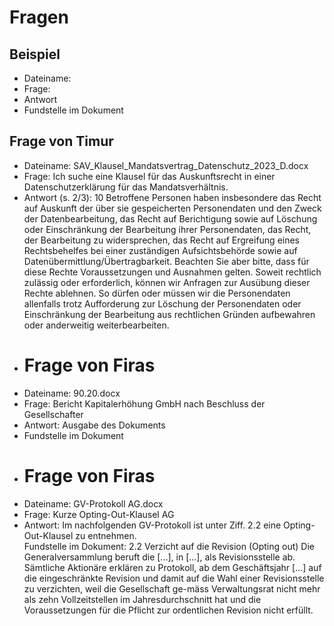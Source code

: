 # Fragen

## Beispiel

- Dateiname:
- Frage:
- Antwort
- Fundstelle im Dokument

## Frage von Timur
- Dateiname: SAV_Klausel_Mandatsvertrag_Datenschutz_2023_D.docx
- Frage: Ich suche eine Klausel für das Auskunftsrecht in einer Datenschutzerklärung für das Mandatsverhältnis.
- Antwort (s. 2/3): 10	Betroffene Personen haben insbesondere das Recht auf Auskunft der über sie gespeicherten Personendaten und den Zweck der Datenbearbeitung, das Recht auf Berichtigung sowie auf Löschung oder Einschränkung der Bearbeitung ihrer Personendaten, das Recht, der Bearbeitung zu widersprechen, das Recht auf Ergreifung eines Rechtsbehelfes bei einer zuständigen Aufsichtsbehörde sowie auf Datenübermittlung/Übertragbarkeit. Beachten Sie aber bitte, dass für diese Rechte Voraussetzungen und Ausnahmen gelten. Soweit rechtlich zulässig oder erforderlich, können wir Anfragen zur Ausübung dieser Rechte ablehnen. So dürfen oder müssen wir die Personendaten allenfalls trotz Aufforderung zur Löschung der Personendaten oder Einschränkung der Bearbeitung aus rechtlichen Gründen aufbewahren oder anderweitig weiterbearbeiten.
- # Frage von Firas
- Dateiname: 90.20.docx
- Frage: Bericht Kapitalerhöhung GmbH nach Beschluss der Gesellschafter
- Antwort: Ausgabe des Dokuments
- Fundstelle im Dokument
- # Frage von Firas
- Dateiname: GV-Protokoll AG.docx
- Frage: Kurze Opting-Out-Klausel AG
- Antwort: Im nachfolgenden GV-Protokoll ist unter Ziff. 2.2 eine Opting-Out-Klausel zu entnehmen.  
Fundstelle im Dokument: 2.2 Verzicht auf die Revision (Opting out) Die Generalversammlung beruft die [...], in [...], als Revisionsstelle ab. Sämtliche Aktionäre erklären zu Protokoll, ab dem Geschäftsjahr […] auf die eingeschränkte Revision und damit auf die Wahl einer Revisionsstelle zu verzichten, weil die Gesellschaft ge-mäss Verwaltungsrat nicht mehr als zehn Vollzeitstellen im Jahresdurchschnitt hat und die Voraussetzungen für die Pflicht zur ordentlichen Revision nicht erfüllt.
